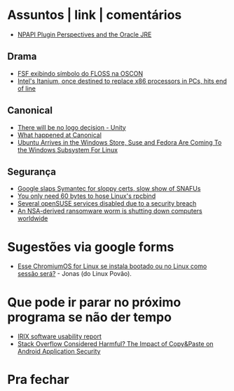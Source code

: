 Assuntos | link | comentários
=============================

* [NPAPI Plugin Perspectives and the Oracle JRE](https://blogs.oracle.com/java-platform-group/entry/npapi_plugin_perspectives_and_the)

Drama
-----
* [FSF exibindo símbolo do FLOSS na OSCON](https://status.fsf.org/tag/oscon)
* [Intel's Itanium, once destined to replace x86 processors in PCs, hits end of line](http://www.pcworld.com/article/3196080/data-center/intels-itanium-once-destined-to-replace-x86-in-pcs-hits-end-of-line.html)

Canonical
---------
* [There will be no logo decision - Unity](https://www.reddit.com/r/Yunit/comments/679hy0/there_will_be_no_logo_decision/)
* [What happened at Canonical](http://www.techradar.com/news/what-happened-at-canonical/2)
* [Ubuntu Arrives in the Windows Store, Suse and Fedora Are Coming To the Windows Subsystem For Linux](https://news.slashdot.org/story/17/05/11/1535214/ubuntu-arrives-in-the-windows-store-suse-and-fedora-are-coming-to-the-windows-subsystem-for-linux?utm_source=feedburner&utm_medium=feed&utm_campaign=Feed%3A+Slashdot%2Fslashdot+%28Slashdot%29)

Segurança
---------
* [Google slaps Symantec for sloppy certs, slow show of SNAFUs](https://www.theregister.co.uk/2017/03/24/google_slaps_symantec_for_sloppy_certs_slow_show_of_snafus/)
* [You only need 60 bytes to hose Linux's rpcbind](https://www.theregister.co.uk/2017/05/04/linux_rpcbind_vulnerability/)
* [Several openSUSE services disabled due to a security breach](https://lwn.net/Articles/722591/)
* [An NSA-derived ransomware worm is shutting down computers worldwide](https://arstechnica.com/security/2017/05/an-nsa-derived-ransomware-worm-is-shutting-down-computers-worldwide/)

Sugestões via google forms
==========================
* [Esse ChromiumOS for Linux se instala bootado ou no Linux como sessão será?](https://download-chromium.appspot.com/?platform=Linux_ChromiumOS_Full&type=snapshots) - Jonas (do Linux Povão).

Que pode ir parar no próximo programa se não der tempo
=======================================================
* [IRIX software usability report](http://www.sgistuff.net/software/irixintro/documents/irix-5.1.txt)
* [Stack Overflow Considered Harmful?
The Impact of Copy&Paste on Android Application Security](https://www.aisec.fraunhofer.de/content/dam/aisec/Dokumente/Publikationen/Studien_TechReports/englisch/stackoverflow.pdf)

Pra fechar
==========
